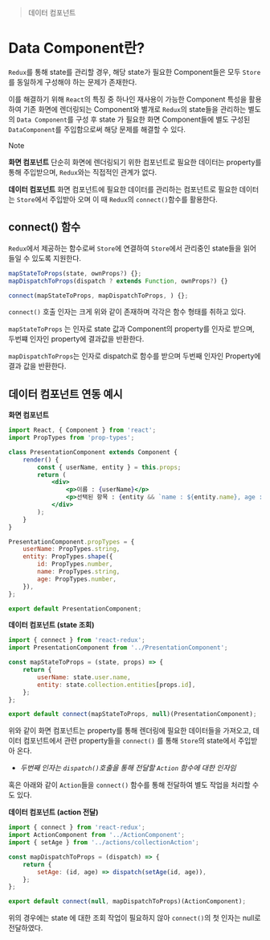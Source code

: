 > 데이터 컴포넌트

# Data Component란?
`Redux`를 통해 state를 관리할 경우, 해당 state가 필요한 Component들은 모두 `Store`를 동일하게 구성해야 하는 문제가 존재한다.

이를 해결하기 위해 `React`의 특징 중 하나인 재사용이 가능한 Component 특성을 활용하여 기존 화면에 렌더링되는 Component와 별개로 `Redux`의 state들을 관리하는 별도의 `Data Component`를 구성 후 state 가 필요한 화면 Component들에 별도 구성된 `DataComponent`를 주입함으로써 해당 문제를 해결할 수 있다.

> [!NOTE]
> 
> **화면 컴포넌트**
> 단순히 화면에 렌더링되기 위한 컴포넌트로 필요한 데이터는 property를 통해 주입받으며, `Redux`와는 직접적인 관계가 없다.
> 
> **데이터 컴포넌트**
> 화면 컴포넌트에 필요한 데이터를 관리하는 컴포넌트로 필요한 데이터는 `Store`에서 주입받아 오며 이 때 `Redux`의 `connect()`함수를 활용한다.

## connect() 함수
`Redux`에서 제공하는 함수로써 `Store`에 연결하여 `Store`에서 관리중인 state들을 읽어들일 수 있도록 지원한다.

```javascript
mapStateToProps(state, ownProps?) {};
mapDispatchToProps(dispatch ? extends Function, ownProps?) {}

connect(mapStateToProps, mapDispatchToProps, ) {};
```

`connect()` 호출 인자는 크게 위와 같이 존재하며 각각은 함수 형태를 취하고 있다.

`mapStateToProps` 는 인자로 state 값과 Component의 property를 인자로 받으며, 두번쨰 인자인 property에 결과값을 반환한다.

`mapDispatchToProps`는 인자로 dispatch로 함수를 받으며 두번째 인자인 Property에 결과 값을 반환한다.

## 데이터 컴포넌트 연동 예시

**화면 컴포넌트**

```jsx
import React, { Component } from 'react';
import PropTypes from 'prop-types';

class PresentationComponent extends Component {
    render() {
        const { userName, entity } = this.props;
        return (
            <div>
                <p>이름 : {userName}</p>
                <p>선택된 항목 : {entity && `name : ${entity.name}, age : ${entity.age}`}</p>
            </div>
        );
    }
}

PresentationComponent.propTypes = {
    userName: PropTypes.string,
    entity: PropTypes.shape({
        id: PropTypes.number,
        name: PropTypes.string,
        age: PropTypes.number,
    }),
};

export default PresentationComponent;
```

**데이터 컴포넌트 (state 조회)**

```jsx
import { connect } from 'react-redux';
import PresentationComponent from '../PresentationComponent';

const mapStateToProps = (state, props) => {
    return {
        userName: state.user.name,
        entity: state.collection.entities[props.id],
    };
};

export default connect(mapStateToProps, null)(PresentationComponent);
```

위와 같이 화면 컴포넌트는 property를 통해 렌더링에 필요한 데이터들을 가져오고, 데이터 컴포넌트에서 관련 property들을 `connect()` 를 통해 `Store`의 state에서 주입받아 온다.
- *두번째 인자는 `dispatch()`호출을 통해 전달할 `Action` 함수에 대한 인자임*

혹은 아래와 같이 `Action`들을 `connect()` 함수를 통해 전달하여 별도 작업을 처리할 수도 있다.

**데이터 컴포넌트 (action 전달)**

```jsx
import { connect } from 'react-redux';
import ActionComponent from '../ActionComponent';
import { setAge } from '../actions/collectionAction';

const mapDispatchToProps = (dispatch) => {
    return {
        setAge: (id, age) => dispatch(setAge(id, age)),
    };
};

export default connect(null, mapDispatchToProps)(ActionComponent);
```

위의 경우에는 state 에 대한 조회 작업이 필요하지 않아 `connect()`의 첫 인자는 null로 전달하였다.